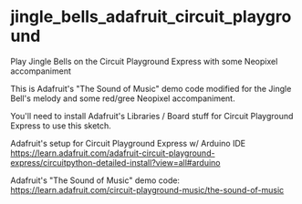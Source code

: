 # jingle_bells_adafruit_circuit_playground
Play Jingle Bells on the Circuit Playground Express with some Neopixel accompaniment

This is Adafruit's "The Sound of Music" demo code modified for the Jingle Bell's melody and some red/gree Neopixel accompaniment.

You'll need to install Adafruit's Libraries / Board stuff for Circuit Playground Express to use this sketch.

Adafruit's setup for Circuit Playground Express w/ Arduino IDE
https://learn.adafruit.com/adafruit-circuit-playground-express/circuitpython-detailed-install?view=all#arduino

Adafruit's "The Sound of Music" demo code:
https://learn.adafruit.com/circuit-playground-music/the-sound-of-music
